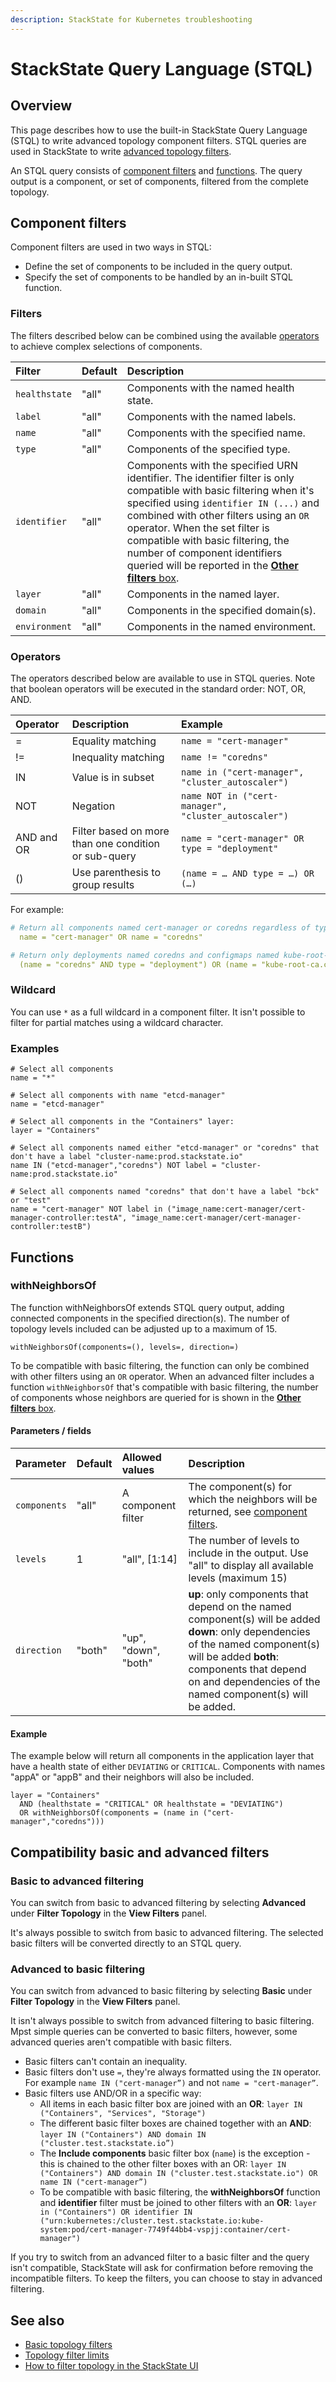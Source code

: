 ```yaml
---
description: StackState for Kubernetes troubleshooting
---
```


# StackState Query Language \(STQL\)

## Overview

This page describes how to use the built-in StackState Query Language \(STQL\) to write advanced topology component filters. STQL queries are used in StackState to write [advanced topology filters](../../use/views/k8s-filters.md#advanced-topology-filters).

An STQL query consists of [component filters](#component-filters) and [functions](#functions). The query output is a component, or set of components, filtered from the complete topology.

## Component filters

Component filters are used in two ways in STQL:

* Define the set of components to be included in the query output.
* Specify the set of components to be handled by an in-built STQL function.

### Filters

The filters described below can be combined using the available [operators](#operators) to achieve complex selections of components.

| Filter | Default | Description                                                                                                                                                                                                                                                                                                                                                                                                            |
| :--- | :--- |:-----------------------------------------------------------------------------------------------------------------------------------------------------------------------------------------------------------------------------------------------------------------------------------------------------------------------------------------------------------------------------------------------------------------------|
| `healthstate` | "all" | Components with the named health state.                                                                                                                                                                                                                                                                                                                                                                                |
| `label` | "all" | Components with the named labels.                                                                                                                                                                                                                                                                                                                                                                                      |
| `name` | "all" | Components with the specified name.                                                                                                                                                                                                                                                                                                                                                                                    |
| `type` | "all" | Components of the specified type.                                                                                                                                                                                                                                                                                                                                                                                      |
| `identifier` | "all" | Components with the specified URN identifier. The identifier filter is only compatible with basic filtering when it's specified using `identifier IN (...)` and combined with other filters using an `OR` operator. When the set filter is compatible with basic filtering, the number of component identifiers queried will be reported in the [**Other filters** box](../../use/views/k8s-filters.md#other-filters). |
| `layer` | "all" | Components in the named layer.                                                                                                                                                                                                                                                                                                                                                                                         |
| `domain` | "all" | Components in the specified domain\(s\).                                                                                                                                                                                                                                                                                                                                                                               |
| `environment` | "all" | Components in the named environment.                                                                                                                                                                                                                                                                                                                                                                                   |

### Operators

The operators described below are available to use in STQL queries. Note that boolean operators will be executed in the standard order: NOT, OR, AND.

| Operator | Description | Example                                              |
|:---|:---|:-----------------------------------------------------|
| = | Equality matching | `name = "cert-manager"`                              |
| != | Inequality matching | `name != "coredns"`                                  |
| IN | Value is in subset | `name in ("cert-manager", "cluster_autoscaler")`     |
| NOT | Negation | `name NOT in ("cert-manager", "cluster_autoscaler")` |
| AND and OR | Filter based on more than one condition or sub-query | `name = "cert-manager" OR type = "deployment"`         |
| () | Use parenthesis to group results | `(name = … AND type = …) OR (…)`                     |

For example:

```yaml
# Return all components named cert-manager or coredns regardless of type:
  name = "cert-manager" OR name = "coredns"

# Return only deployments named coredns and configmaps named kube-root-ca.crt:
  (name = "coredns" AND type = "deployment") OR (name = "kube-root-ca.crt" AND type = "configmap")

```

### Wildcard

You can use `*` as a full wildcard in a component filter. It isn't possible to filter for partial matches using a wildcard character.

### Examples

```text
# Select all components
name = "*"

# Select all components with name "etcd-manager"
name = "etcd-manager"

# Select all components in the "Containers" layer:
layer = "Containers"

# Select all components named either "etcd-manager" or "coredns" that don't have a label "cluster-name:prod.stackstate.io"
name IN ("etcd-manager","coredns") NOT label = "cluster-name:prod.stackstate.io"

# Select all components named "coredns" that don't have a label "bck" or "test"
name = "cert-manager" NOT label in ("image_name:cert-manager/cert-manager-controller:testA", "image_name:cert-manager/cert-manager-controller:testB")
```

## Functions

### withNeighborsOf

The function withNeighborsOf extends STQL query output, adding connected components in the specified direction\(s\). The number of topology levels included can be adjusted up to a maximum of 15.

`withNeighborsOf(components=(), levels=, direction=)`

To be compatible with basic filtering, the function can only be combined with other filters using an `OR` operator. When an advanced filter includes a function `withNeighborsOf` that's compatible with basic filtering, the number of components whose neighbors are queried for is shown in the [**Other filters** box](../../use/views/k8s-filters.md#other-filters).

#### Parameters / fields

| Parameter | Default | Allowed values | Description |
| :--- | :--- | :--- | :--- |
| `components` | "all" | A component filter | The component\(s\) for which the neighbors will be returned, see [component filters](#component-filters). |
| `levels` | 1 | "all", \[1:14\] | The number of levels to include in the output. Use "all" to display all available levels \(maximum 15\) |
| `direction` | "both" | "up", "down", "both" | **up**: only components that depend on the named component\(s\) will be added  **down**: only dependencies of the named component\(s\) will be added  **both**: components that depend on and dependencies of the named component\(s\) will be added. |

#### Example

The example below will return all components in the application layer that have a health state of either `DEVIATING` or `CRITICAL`. Components with names "appA" or "appB" and their neighbors will also be included.

```text
layer = "Containers"
  AND (healthstate = "CRITICAL" OR healthstate = "DEVIATING")
  OR withNeighborsOf(components = (name in ("cert-manager","coredns")))
```

## Compatibility basic and advanced filters

### Basic to advanced filtering

You can switch from basic to advanced filtering by selecting **Advanced** under **Filter Topology** in the **View Filters** panel.

It's always possible to switch from basic to advanced filtering. The selected basic filters will be converted directly to an STQL query.

### Advanced to basic filtering

You can switch from advanced to basic filtering by selecting **Basic** under **Filter Topology** in the **View Filters** panel.

It isn't always possible to switch from advanced filtering to basic filtering. Mpst simple queries can be converted to basic filters, however, some advanced queries aren't compatible with basic filters.

* Basic filters can't contain an inequality.
* Basic filters don't use `=`, they're always formatted using the `IN` operator. For example `name IN ("cert-manager”)` and not `name = "cert-manager”`.
* Basic filters use AND/OR in a specific way:
  - All items in each basic filter box are joined with an **OR**: `layer IN ("Containers", "Services", "Storage")`
  - The different basic filter boxes are chained together with an **AND**: `layer IN ("Containers") AND domain IN ("cluster.test.stackstate.io”)`
  - The **Include components** basic filter box (`name`) is the exception - this is chained to the other filter boxes with an OR: `layer IN ("Containers") AND domain IN ("cluster.test.stackstate.io") OR name IN ("cert-manager”)`
  - To be compatible with basic filtering, the **withNeighborsOf** function and **identifier** filter must be joined to other filters with an **OR**: `layer in ("Containers") OR identifier IN ("urn:kubernetes:/cluster.test.stackstate.io:kube-system:pod/cert-manager-7749f44bb4-vspjj:container/cert-manager")`

If you try to switch from an advanced filter to a basic filter and the query isn't compatible, StackState will ask for confirmation before removing the incompatible filters. To keep the filters, you can choose to stay in advanced filtering.

## See also

* [Basic topology filters](../../use/views/k8s-filters.md#basic-topology-filters)
* [Topology filter limits](../../use/views/k8s-filters.md#topology-filtering-limits)
* [How to filter topology in the StackState UI](../../use/views/k8s-filters.md)

